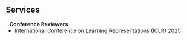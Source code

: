 ## Services

<h4 style="margin:0 10px 0;">Conference Reviewers</h4>

<ul style="margin:0 0 5px;">
  <li><a href="https://iclr.cc/Conferences/2025/"><autocolor>International Conference on Learning Representations (ICLR) 2025</autocolor></a></li>
</ul>

